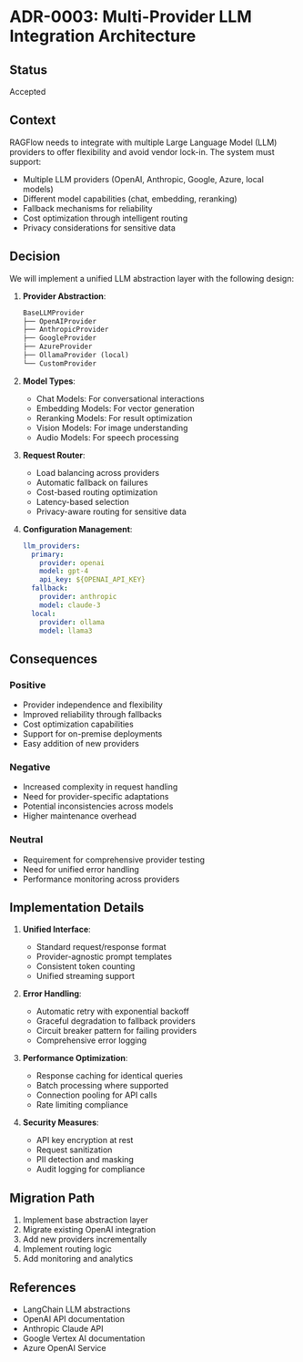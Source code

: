# ADR-0003: Multi-Provider LLM Integration Architecture

## Status
Accepted

## Context
RAGFlow needs to integrate with multiple Large Language Model (LLM) providers to offer flexibility and avoid vendor lock-in. The system must support:
- Multiple LLM providers (OpenAI, Anthropic, Google, Azure, local models)
- Different model capabilities (chat, embedding, reranking)
- Fallback mechanisms for reliability
- Cost optimization through intelligent routing
- Privacy considerations for sensitive data

## Decision
We will implement a unified LLM abstraction layer with the following design:

1. **Provider Abstraction**:
   ```python
   BaseLLMProvider
   ├── OpenAIProvider
   ├── AnthropicProvider
   ├── GoogleProvider
   ├── AzureProvider
   ├── OllamaProvider (local)
   └── CustomProvider
   ```

2. **Model Types**:
   - Chat Models: For conversational interactions
   - Embedding Models: For vector generation
   - Reranking Models: For result optimization
   - Vision Models: For image understanding
   - Audio Models: For speech processing

3. **Request Router**:
   - Load balancing across providers
   - Automatic fallback on failures
   - Cost-based routing optimization
   - Latency-based selection
   - Privacy-aware routing for sensitive data

4. **Configuration Management**:
   ```yaml
   llm_providers:
     primary:
       provider: openai
       model: gpt-4
       api_key: ${OPENAI_API_KEY}
     fallback:
       provider: anthropic
       model: claude-3
     local:
       provider: ollama
       model: llama3
   ```

## Consequences

### Positive
- Provider independence and flexibility
- Improved reliability through fallbacks
- Cost optimization capabilities
- Support for on-premise deployments
- Easy addition of new providers

### Negative
- Increased complexity in request handling
- Need for provider-specific adaptations
- Potential inconsistencies across models
- Higher maintenance overhead

### Neutral
- Requirement for comprehensive provider testing
- Need for unified error handling
- Performance monitoring across providers

## Implementation Details

1. **Unified Interface**:
   - Standard request/response format
   - Provider-agnostic prompt templates
   - Consistent token counting
   - Unified streaming support

2. **Error Handling**:
   - Automatic retry with exponential backoff
   - Graceful degradation to fallback providers
   - Circuit breaker pattern for failing providers
   - Comprehensive error logging

3. **Performance Optimization**:
   - Response caching for identical queries
   - Batch processing where supported
   - Connection pooling for API calls
   - Rate limiting compliance

4. **Security Measures**:
   - API key encryption at rest
   - Request sanitization
   - PII detection and masking
   - Audit logging for compliance

## Migration Path
1. Implement base abstraction layer
2. Migrate existing OpenAI integration
3. Add new providers incrementally
4. Implement routing logic
5. Add monitoring and analytics

## References
- LangChain LLM abstractions
- OpenAI API documentation
- Anthropic Claude API
- Google Vertex AI documentation
- Azure OpenAI Service